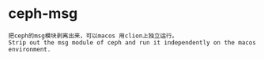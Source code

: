 # ceph-msg
``` 
把ceph的msg模块剥离出来，可以macos 用clion上独立运行。
Strip out the msg module of ceph and run it independently on the macos environment.
```




